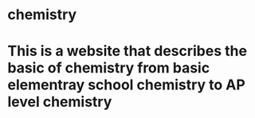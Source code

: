 # chemistry

# This is a website that describes the basic of chemistry from basic elementray school chemistry to AP level chemistry
